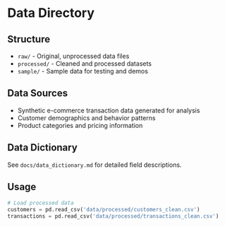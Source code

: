 # Data Directory

## Structure
- `raw/` - Original, unprocessed data files
- `processed/` - Cleaned and processed datasets
- `sample/` - Sample data for testing and demos

## Data Sources
- Synthetic e-commerce transaction data generated for analysis
- Customer demographics and behavior patterns
- Product categories and pricing information

## Data Dictionary
See `docs/data_dictionary.md` for detailed field descriptions.

## Usage
```python
# Load processed data
customers = pd.read_csv('data/processed/customers_clean.csv')
transactions = pd.read_csv('data/processed/transactions_clean.csv')
```

